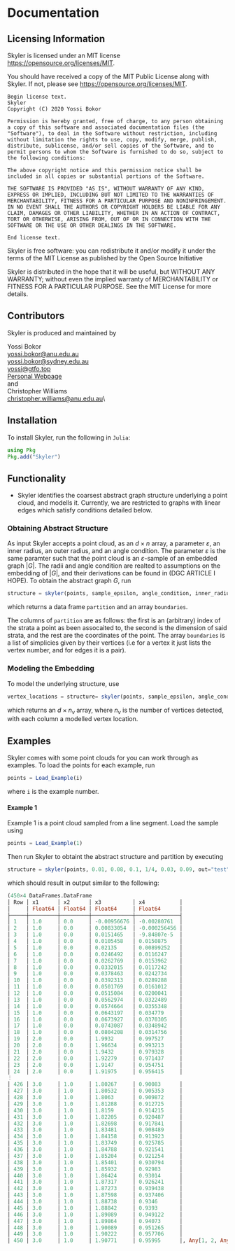 # Documentation

## Licensing Information

Skyler is licensed under an MIT license <https://opensource.org/licenses/MIT>.

You should have received a copy of the MIT Public License along with Skyler.  If not, please see <https://opensource.org/licenses/MIT>.


```
Begin license text.
Skyler
Copyright (C) 2020 Yossi Bokor

Permission is hereby granted, free of charge, to any person obtaining a copy of this software and associated documentation files (the "Software"), to deal in the Software without restriction, including without limitation the rights to use, copy, modify, merge, publish, distribute, sublicense, and/or sell copies of the Software, and to permit persons to whom the Software is furnished to do so, subject to the following conditions:

The above copyright notice and this permission notice shall be included in all copies or substantial portions of the Software.

THE SOFTWARE IS PROVIDED "AS IS", WITHOUT WARRANTY OF ANY KIND, EXPRESS OR IMPLIED, INCLUDING BUT NOT LIMITED TO THE WARRANTIES OF MERCHANTABILITY, FITNESS FOR A PARTICULAR PURPOSE AND NONINFRINGEMENT. IN NO EVENT SHALL THE AUTHORS OR COPYRIGHT HOLDERS BE LIABLE FOR ANY CLAIM, DAMAGES OR OTHER LIABILITY, WHETHER IN AN ACTION OF CONTRACT, TORT OR OTHERWISE, ARISING FROM, OUT OF OR IN CONNECTION WITH THE SOFTWARE OR THE USE OR OTHER DEALINGS IN THE SOFTWARE.

End license text.
```

Skyler is free software: you can redistribute it and/or modify
 it under the terms of the MIT License as published by
 the Open Source Initiative

 Skyler is distributed in the hope that it will be useful, but WITHOUT ANY WARRANTY; without even the implied warranty of MERCHANTABILITY or FITNESS FOR A PARTICULAR PURPOSE.  See the MIT License for more details.

## Contributors

Skyler is produced and maintained by

Yossi Bokor \
<yossi.bokor@anu.edu.au> \
<yossi.bokor@sydney.edu.au> \
<yossi@gtfo.top> \
[Personal Webpage](http://gtfo.top/yossi.html) \
and \
Christopher Williams\
<christopher.williams@anu.edu.au>\
## Installation
To install Skyler, run the following in `Julia`:
```julia
using Pkg
Pkg.add("Skyler")
```

## Functionality
- Skyler identifies the coarsest abstract graph structure underlying a point cloud, and modells it. Currently, we are restricted to graphs with linear edges which satisfy conditions detailed below. 


### Obtaining Abstract Structure

As input Skyler accepts a point cloud, as an $d \times n$ array, a parameter $\varepsilon$, an inner radius, an outer radius, and an angle condition. The parameter $\varepsilon$ is the same paramter such that the point cloud is an $\varepsilon$-sample of an embedded graph $|G|$. The radii and angle condition are realted to assumptions on the embedding of $|G|$, and their derivations can be found in (DGC ARTICLE I HOPE). To obtain the abstract graph $G$, run 

```julia
structure = skyler(points, sample_epsilon, angle_condition, inner_radius, outer_radius, vertex_threshold, edge_threshold, out="struct")
```

which returns a data frame `partition` and an array `boundaries`.

The columns of `partition` are as follows: the first is an (arbitrary) index of the strata a point as been assocaited to, the second is the dimension of said strata, and the rest are the coordinates of the point. The array `boundaries` is a list of simplicies given by their vertices (i.e for a vertex it just lists the vertex number, and for edges it is a pair).

### Modeling the Embedding

To model the underlying structure, use 

```julia
vertex_locations = structure= skyler(points, sample_epsilon, angle_condition, inner_radius, outer_radius, vertex_threshold, edge_threshold)
```

which returns an $d \times n_v$ array, where $n_v$ is the number of vertices detected, with each column a modelled vertex location.

## Examples

Skyler comes with some point clouds for you can work through as examples. To load the points for each example, run

```julia
points = Load_Example(i)
```
where `i` is the example number.

#### Example 1

Example 1 is a point cloud sampled from a line segment. Load the sample using 

```julia
points = Load_Example(1)
```

Then run Skyler to obtaint the abstract structure and partition by executing 

```julia
structure = skyler(points, 0.01, 0.08, 0.1, 1/4, 0.03, 0.09, out="test")
```
which should result in output similar to the following:

```julia
(450×4 DataFrames.DataFrame
│ Row │ x1      │ x2      │ x3          │ x4           │
│     │ Float64 │ Float64 │ Float64     │ Float64      │
├─────┼─────────┼─────────┼─────────────┼──────────────┤
│ 1   │ 1.0     │ 0.0     │ -0.00956676 │ -0.00280761  │
│ 2   │ 1.0     │ 0.0     │ 0.00833054  │ -0.000256456 │
│ 3   │ 1.0     │ 0.0     │ 0.0151465   │ -9.84807e-5  │
│ 4   │ 1.0     │ 0.0     │ 0.0105458   │ 0.0150875    │
│ 5   │ 1.0     │ 0.0     │ 0.02135     │ 0.00899252   │
│ 6   │ 1.0     │ 0.0     │ 0.0246492   │ 0.0116247    │
│ 7   │ 1.0     │ 0.0     │ 0.0262769   │ 0.0153962    │
│ 8   │ 1.0     │ 0.0     │ 0.0332015   │ 0.0117242    │
│ 9   │ 1.0     │ 0.0     │ 0.0378463   │ 0.0242734    │
│ 10  │ 1.0     │ 0.0     │ 0.0392313   │ 0.0289288    │
│ 11  │ 1.0     │ 0.0     │ 0.0501769   │ 0.0161012    │
│ 12  │ 1.0     │ 0.0     │ 0.0515084   │ 0.0200041    │
│ 13  │ 1.0     │ 0.0     │ 0.0562974   │ 0.0322489    │
│ 14  │ 1.0     │ 0.0     │ 0.0574664   │ 0.0355348    │
│ 15  │ 1.0     │ 0.0     │ 0.0643197   │ 0.034779     │
│ 16  │ 1.0     │ 0.0     │ 0.0673927   │ 0.0370305    │
│ 17  │ 1.0     │ 0.0     │ 0.0743087   │ 0.0348942    │
│ 18  │ 1.0     │ 0.0     │ 0.0804208   │ 0.0314756    │
│ 19  │ 2.0     │ 0.0     │ 1.9932      │ 0.997527     │
│ 20  │ 2.0     │ 0.0     │ 1.96634     │ 0.993213     │
│ 21  │ 2.0     │ 0.0     │ 1.9432      │ 0.979328     │
│ 22  │ 2.0     │ 0.0     │ 1.92279     │ 0.971437     │
│ 23  │ 2.0     │ 0.0     │ 1.9147      │ 0.954751     │
│ 24  │ 2.0     │ 0.0     │ 1.91975     │ 0.956415     │
⋮
│ 426 │ 3.0     │ 1.0     │ 1.80267     │ 0.90083      │
│ 427 │ 3.0     │ 1.0     │ 1.80532     │ 0.905353     │
│ 428 │ 3.0     │ 1.0     │ 1.8063      │ 0.909872     │
│ 429 │ 3.0     │ 1.0     │ 1.81288     │ 0.912725     │
│ 430 │ 3.0     │ 1.0     │ 1.8159      │ 0.914215     │
│ 431 │ 3.0     │ 1.0     │ 1.82205     │ 0.920487     │
│ 432 │ 3.0     │ 1.0     │ 1.82698     │ 0.917841     │
│ 433 │ 3.0     │ 1.0     │ 1.83481     │ 0.908489     │
│ 434 │ 3.0     │ 1.0     │ 1.84158     │ 0.913923     │
│ 435 │ 3.0     │ 1.0     │ 1.83749     │ 0.925785     │
│ 436 │ 3.0     │ 1.0     │ 1.84788     │ 0.921541     │
│ 437 │ 3.0     │ 1.0     │ 1.85204     │ 0.921254     │
│ 438 │ 3.0     │ 1.0     │ 1.85401     │ 0.930794     │
│ 439 │ 3.0     │ 1.0     │ 1.85932     │ 0.92983      │
│ 440 │ 3.0     │ 1.0     │ 1.86424     │ 0.93014      │
│ 441 │ 3.0     │ 1.0     │ 1.87317     │ 0.926241     │
│ 442 │ 3.0     │ 1.0     │ 1.87273     │ 0.939438     │
│ 443 │ 3.0     │ 1.0     │ 1.87598     │ 0.937406     │
│ 444 │ 3.0     │ 1.0     │ 1.88738     │ 0.9346       │
│ 445 │ 3.0     │ 1.0     │ 1.88842     │ 0.9393       │
│ 446 │ 3.0     │ 1.0     │ 1.89089     │ 0.949122     │
│ 447 │ 3.0     │ 1.0     │ 1.89864     │ 0.94073      │
│ 448 │ 3.0     │ 1.0     │ 1.90089     │ 0.951265     │
│ 449 │ 3.0     │ 1.0     │ 1.90222     │ 0.957706     │
│ 450 │ 3.0     │ 1.0     │ 1.90771     │ 0.95995      │, Any[1, 2, Any[1, 2]], (Array{Any,1}[[1, 3, 4, 5, 6, 7, 8, 9, 10, 11, 12, 13, 14, 15, 16, 17, 18, 19], [2, 443, 437, 433, 430, 431, 432, 434, 435, 436  …  440, 441, 442, 444, 445, 446, 447, 448, 449, 450]], 2, Array{Any,1}[[20, 21, 22, 23, 24, 25, 26, 27, 28, 29  …  420, 421, 422, 423, 424, 425, 426, 427, 428, 429]], 1))
```

